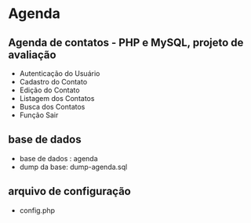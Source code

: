 # Agenda
## Agenda de contatos - PHP e MySQL, projeto de avaliação
* Autenticação do Usuário
* Cadastro do Contato
* Edição do Contato
* Listagem dos Contatos
* Busca dos Contatos
* Função Sair

## base de dados
* base de dados : agenda
* dump da base: dump-agenda.sql

## arquivo de configuração
* config.php

